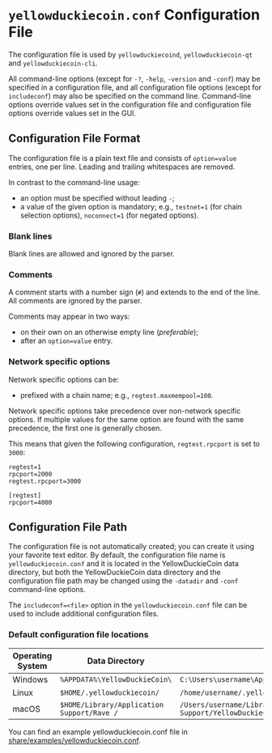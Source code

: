 # `yellowduckiecoin.conf` Configuration File

The configuration file is used by `yellowduckiecoind`, `yellowduckiecoin-qt` and `yellowduckiecoin-cli`.

All command-line options (except for `-?`, `-help`, `-version` and `-conf`) may be specified in a configuration file, and all configuration file options (except for `includeconf`) may also be specified on the command line. Command-line options override values set in the configuration file and configuration file options override values set in the GUI.

## Configuration File Format

The configuration file is a plain text file and consists of `option=value` entries, one per line. Leading and trailing whitespaces are removed.

In contrast to the command-line usage:
- an option must be specified without leading `-`;
- a value of the given option is mandatory; e.g., `testnet=1` (for chain selection options), `noconnect=1` (for negated options).

### Blank lines

Blank lines are allowed and ignored by the parser.

### Comments

A comment starts with a number sign (`#`) and extends to the end of the line. All comments are ignored by the parser.

Comments may appear in two ways:
- on their own on an otherwise empty line (_preferable_);
- after an `option=value` entry.

### Network specific options

Network specific options can be:
- prefixed with a chain name; e.g., `regtest.maxmempool=100`.

Network specific options take precedence over non-network specific options.
If multiple values for the same option are found with the same precedence, the
first one is generally chosen.

This means that given the following configuration, `regtest.rpcport` is set to `3000`:

```
regtest=1
rpcport=2000
regtest.rpcport=3000

[regtest]
rpcport=4000
```

## Configuration File Path

The configuration file is not automatically created; you can create it using your favorite text editor. By default, the configuration file name is `yellowduckiecoin.conf` and it is located in the YellowDuckieCoin data directory, but both the YellowDuckieCoin data directory and the configuration file path may be changed using the `-datadir` and `-conf` command-line options.

The `includeconf=<file>` option in the `yellowduckiecoin.conf` file can be used to include additional configuration files.

### Default configuration file locations

Operating System | Data Directory | Example Path
-- | -- | --
Windows | `%APPDATA%\YellowDuckieCoin\` | `C:\Users\username\AppData\Roaming\YellowDuckieCoin\yellowduckiecoin.conf`
Linux | `$HOME/.yellowduckiecoin/` | `/home/username/.yellowduckiecoin/yellowduckiecoin.conf`
macOS | `$HOME/Library/Application Support/Rave /` | `/Users/username/Library/Application Support/YellowDuckieCoin/yellowduckiecoin.conf`

You can find an example yellowduckiecoin.conf file in [share/examples/yellowduckiecoin.conf](../share/examples/yellowduckiecoin.conf).
